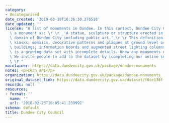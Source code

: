```yaml
---
category:
- Uncategorised
date_created: '2019-03-19T16:36:30.278518'
date_updated: ''
license: "A list of monuments in Dundee. In this context, Dundee City Council defines\
  \ a monument as: \r \r _'A statue, sculpture or structure erected in the public\
  \ domain of Dundee City including public art.'_\r \r This definition excludes: advertising\
  \ kiosks; mosaics, decorative patterns and plaques at ground level or attached to\
  \ buildings; information boards and augmented street lighting columns.\r \r This\
  \ is a growing data set with incomplete details. Know any monuments not on the list?\
  \ We invite people to add to the dataset by [completing our online survey](https://survey123.arcgis.com/share/4eff890a79fb4c2d842d5972a7f31815).\r\
  \ \r "
maintainer: https://data.dundeecity.gov.uk/package/dundee-monuments
notes: <p>ckan API</p>
organization: https://data.dundeecity.gov.uk/package/dundee-monuments
original_dataset_link: https://data.dundeecity.gov.uk/dataset/f0ce136f-da5b-4d5d-a7a6-6fea9a913bbe/resource/75ec80d4-57e7-4696-a6e5-1011a30f7019/download/monuments_transformed.csv
records: null
resources:
- format: ''
  name: ''
  url: '2018-02-23T10:05:41.239992'
schema: default
title: Dundee City Council
---
```

